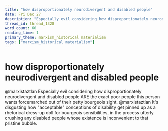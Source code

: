 ```yaml
---
title: "how disproportionately neurodivergent and disabled people"
date: Fri Dec 27
description: "Especially evil considering how disproportionately neurodivergent and disabled people ARE the exact poor people this person wants forcemarched out of their..."
thread_id: thread_1328
word_count: 60
reading_time: 1
primary_theme: marxism_historical materialism
tags: ["marxism_historical materialism"]
---
```


# how disproportionately neurodivergent and disabled people

@marxistaztlan Especially evil considering how disproportionately neurodivergent and disabled people ARE the exact poor people this person wants forcemarched out of their petty bourgeois sight. @marxistaztlan It's disgusting how "acceptable" conceptions of disability get pinned up as a rhetorical dress-up doll for bourgeois sensibilities, in the process utterly crushing any disabled people whose existence is inconvenient to that pristine bubble.